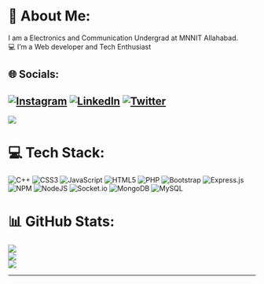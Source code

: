 # 💫 About Me:
 I am a Electronics and Communication Undergrad at MNNIT Allahabad.<br>💻 I’m a Web developer and Tech Enthusiast


## 🌐 Socials:
[![Instagram](https://img.shields.io/badge/Instagram-%23E4405F.svg?logo=Instagram&logoColor=white)](https://instagram.com/pandeyg_00121) [![LinkedIn](https://img.shields.io/badge/LinkedIn-%230077B5.svg?logo=linkedin&logoColor=white)](https://linkedin.com/in/pranay-pandey-441009259) [![Twitter](https://img.shields.io/badge/Twitter-%231DA1F2.svg?logo=Twitter&logoColor=white)](https://twitter.com/pandeyg_00121)
---
[![](https://visitcount.itsvg.in/api?id=pandeyg00121&icon=0&color=0)](https://visitcount.itsvg.in)

# 💻 Tech Stack:
![C++](https://img.shields.io/badge/c++-%2300599C.svg?style=for-the-badge&logo=c%2B%2B&logoColor=white) ![CSS3](https://img.shields.io/badge/css3-%231572B6.svg?style=for-the-badge&logo=css3&logoColor=white) ![JavaScript](https://img.shields.io/badge/javascript-%23323330.svg?style=for-the-badge&logo=javascript&logoColor=%23F7DF1E) ![HTML5](https://img.shields.io/badge/html5-%23E34F26.svg?style=for-the-badge&logo=html5&logoColor=white) ![PHP](https://img.shields.io/badge/php-%23777BB4.svg?style=for-the-badge&logo=php&logoColor=white) ![Bootstrap](https://img.shields.io/badge/bootstrap-%23563D7C.svg?style=for-the-badge&logo=bootstrap&logoColor=white) ![Express.js](https://img.shields.io/badge/express.js-%23404d59.svg?style=for-the-badge&logo=express&logoColor=%2361DAFB) ![NPM](https://img.shields.io/badge/NPM-%23000000.svg?style=for-the-badge&logo=npm&logoColor=white) ![NodeJS](https://img.shields.io/badge/node.js-6DA55F?style=for-the-badge&logo=node.js&logoColor=white) ![Socket.io](https://img.shields.io/badge/Socket.io-black?style=for-the-badge&logo=socket.io&badgeColor=010101) ![MongoDB](https://img.shields.io/badge/MongoDB-%234ea94b.svg?style=for-the-badge&logo=mongodb&logoColor=white) ![MySQL](https://img.shields.io/badge/mysql-%2300f.svg?style=for-the-badge&logo=mysql&logoColor=white)
# 📊 GitHub Stats:
![](https://github-readme-stats.vercel.app/api?username=pandeyg00121&theme=dark&hide_border=false&include_all_commits=true&count_private=true)<br/>
![](https://github-readme-streak-stats.herokuapp.com/?user=pandeyg00121&theme=dark&hide_border=false)<br/>
![](https://github-readme-stats.vercel.app/api/top-langs/?username=pandeyg00121&theme=dark&hide_border=false&include_all_commits=true&count_private=true&layout=compact)

<!-- ## 🏆 GitHub Trophies -->
<!-- ![](https://github-profile-trophy.vercel.app/?username=pandeyg00121&theme=radical&no-frame=false&no-bg=true&margin-w=4) -->

---
<!-- [![](https://visitcount.itsvg.in/api?id=pandeyg00121&icon=0&color=0)](https://visitcount.itsvg.in) -->

<!-- Proudly created with GPRM ( https://gprm.itsvg.in ) -->
